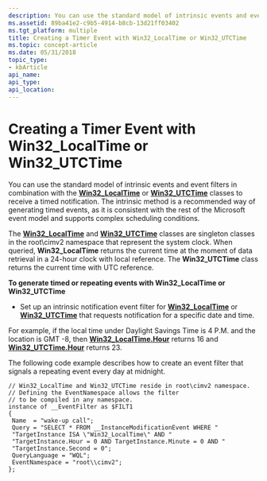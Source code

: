 ```yaml
---
description: You can use the standard model of intrinsic events and event filters in combination with the Win32\_LocalTime or Win32\_UTCTime classes to receive a timed notification.
ms.assetid: 89ba41e2-c9b5-4914-b8cb-13d21ff03402
ms.tgt_platform: multiple
title: Creating a Timer Event with Win32_LocalTime or Win32_UTCTime
ms.topic: concept-article
ms.date: 05/31/2018
topic_type: 
- kbArticle
api_name: 
api_type: 
api_location: 
---
```


# Creating a Timer Event with Win32\_LocalTime or Win32\_UTCTime

You can use the standard model of intrinsic events and event filters in combination with the [**Win32\_LocalTime**](/previous-versions/windows/desktop/wmitimepprov/win32-localtime) or [**Win32\_UTCTime**](/previous-versions/windows/desktop/wmitimepprov/win32-utctime) classes to receive a timed notification. The intrinsic method is a recommended way of generating timed events, as it is consistent with the rest of the Microsoft event model and supports complex scheduling conditions.

The [**Win32\_LocalTime**](/previous-versions/windows/desktop/wmitimepprov/win32-localtime) and [**Win32\_UTCTime**](/previous-versions/windows/desktop/wmitimepprov/win32-utctime) classes are singleton classes in the root\\cimv2 namespace that represent the system clock. When queried, **Win32\_LocalTime** returns the current time at the moment of data retrieval in a 24-hour clock with local reference. The **Win32\_UTCTime** class returns the current time with UTC reference.

**To generate timed or repeating events with Win32\_LocalTime or Win32\_UTCTime**

-   Set up an intrinsic notification event filter for [**Win32\_LocalTime**](/previous-versions/windows/desktop/wmitimepprov/win32-localtime) or [**Win32\_UTCTime**](/previous-versions/windows/desktop/wmitimepprov/win32-utctime) that requests notification for a specific date and time.

For example, if the local time under Daylight Savings Time is 4 P.M. and the location is GMT -8, then [**Win32\_LocalTime.Hour**](/previous-versions/windows/desktop/wmitimepprov/win32-localtime) returns 16 and [**Win32\_UTCTime.Hour**](/previous-versions/windows/desktop/wmitimepprov/win32-utctime) returns 23.

The following code example describes how to create an event filter that signals a repeating event every day at midnight.

``` syntax
// Win32_LocalTime and Win32_UTCTime reside in root\cimv2 namespace. 
// Defining the EventNamespace allows the filter
// to be compiled in any namespace.
instance of __EventFilter as $FILT1
{
 Name  = "wake-up call";
 Query = "SELECT * FROM __InstanceModificationEvent WHERE "    
 "TargetInstance ISA \"Win32_LocalTime\" AND "
 "TargetInstance.Hour = 0 AND TargetInstance.Minute = 0 AND "
 "TargetInstance.Second = 0";
 QueryLanguage = "WQL";
 EventNamespace = "root\\cimv2";
};
```

 

 
